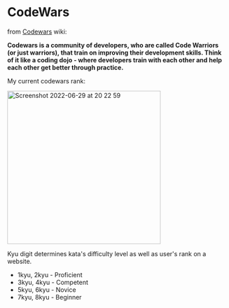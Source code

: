 # CodeWars

from [Codewars](codewars.com) wiki:

**Codewars is a community of developers, who are called Code Warriors (or just warriors), that train on improving their development skills. Think of it like a coding dojo - where developers train with each other and help each other get better through practice.**

My current codewars rank:

<img width="350" alt="Screenshot 2022-06-29 at 20 22 59" src="https://user-images.githubusercontent.com/89296394/176508756-03dbf598-a319-4843-a263-ccdcd8897817.png">

Kyu digit determines kata's difficulty level as well as user's rank on a website.
- 1kyu, 2kyu - Proficient
- 3kyu, 4kyu - Competent
- 5kyu, 6kyu - Novice
- 7kyu, 8kyu - Beginner



